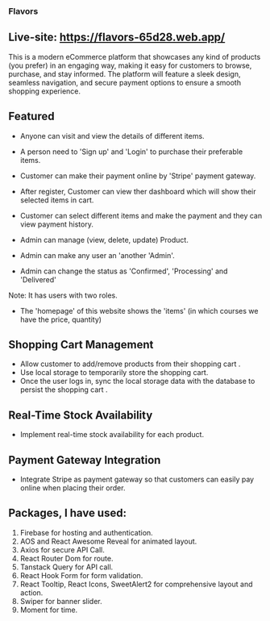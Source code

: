 ### Flavors
## Live-site: https://flavors-65d28.web.app/

This is  a modern eCommerce platform that showcases any kind of products (you prefer) in an engaging way, making it easy for customers to browse, purchase, and stay informed. The platform will feature a sleek design, seamless navigation, and secure payment options to ensure a smooth shopping experience.

## Featured

* Anyone can visit and view the details of different items.
* A person need to 'Sign up' and 'Login' to purchase their preferable items.
* Customer can make their payment online by 'Stripe' payment gateway.
* After register, Customer can view ther dashboard which will show their selected items in cart.
* Customer can select different items and make the payment and they can view payment history.


* Admin can manage (view, delete, update) Product.
* Admin can make any user an 'another 'Admin'.
* Admin can change the status as 'Confirmed', 'Processing' and 'Delivered'

Note: It has users with two roles.

* The 'homepage' of this website shows the 'items' (in which courses we have the price, quantity) 
## Shopping Cart Management
* Allow customer to add/remove products from their shopping cart .
* Use local storage to temporarily store the shopping cart.
* Once the user logs in, sync the local storage data with the database to persist the shopping cart .

## Real-Time Stock Availability
* Implement real-time stock availability for each product.

## Payment Gateway Integration
* Integrate Stripe as payment gateway so that customers can easily pay online when placing their order.

## Packages, I have used:
1. Firebase for hosting and authentication.
2. AOS and React Awesome Reveal for animated layout.
3. Axios for secure API Call.
5. React Router Dom for route.
6. Tanstack Query for API call.
7. React Hook Form for form validation.
8. React Tooltip, React Icons, SweetAlert2 for comprehensive layout and action.
9. Swiper for banner slider.
10. Moment for time.